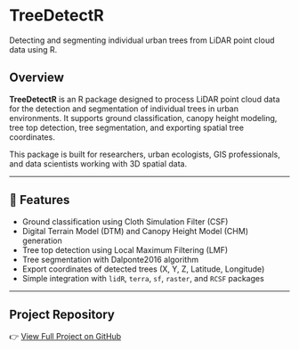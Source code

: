 # TreeDetectR

Detecting and segmenting individual urban trees from LiDAR point cloud data using R.


## Overview

**TreeDetectR** is an R package designed to process LiDAR point cloud data for the detection and segmentation of individual trees in urban environments. It supports ground classification, canopy height modeling, tree top detection, tree segmentation, and exporting spatial tree coordinates.

This package is built for researchers, urban ecologists, GIS professionals, and data scientists working with 3D spatial data.

---

## 🚀 Features

- Ground classification using Cloth Simulation Filter (CSF)
- Digital Terrain Model (DTM) and Canopy Height Model (CHM) generation
- Tree top detection using Local Maximum Filtering (LMF)
- Tree segmentation with Dalponte2016 algorithm
- Export coordinates of detected trees (X, Y, Z, Latitude, Longitude)
-  Simple integration with `lidR`, `terra`, `sf`, `raster`, and `RCSF` packages

---

## Project Repository

👉 [View Full Project on GitHub](https://github.com/fyeqaa/TreeDetectR)
